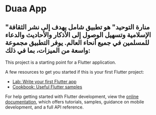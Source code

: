# Duaa App
## "منارة التوحيد" هو تطبيق شامل يهدف إلى نشر الثقافة الإسلامية وتسهيل الوصول إلى الأذكار والأحاديث والدعاء للمسلمين في جميع أنحاء العالم. يوفر التطبيق مجموعة واسعة من الميزات، بما في ذلك:

This project is a starting point for a Flutter application.

A few resources to get you started if this is your first Flutter project:

- [Lab: Write your first Flutter app](https://docs.flutter.dev/get-started/codelab)
- [Cookbook: Useful Flutter samples](https://docs.flutter.dev/cookbook)

For help getting started with Flutter development, view the
[online documentation](https://docs.flutter.dev/), which offers tutorials,
samples, guidance on mobile development, and a full API reference.
